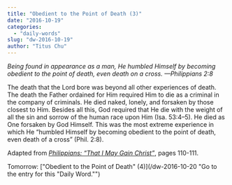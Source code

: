 ```yaml
---
title: "Obedient to the Point of Death (3)"
date: "2016-10-19"
categories: 
  - "daily-words"
slug: "dw-2016-10-19"
author: "Titus Chu"
---
```


_Being found in appearance as a man, He humbled Himself by becoming obedient to the point of death, even death on a cross._ _—Philippians 2:8_

The death that the Lord bore was beyond all other experiences of death. The death the Father ordained for Him required Him to die as a criminal in the company of criminals. He died naked, lonely, and forsaken by those closest to Him. Besides all this, God required that He die with the weight of all the sin and sorrow of the human race upon Him (Isa. 53:4–5). He died as One forsaken by God Himself. This was the most extreme experience in which He “humbled Himself by becoming obedient to the point of death, even death of a cross” (Phil. 2:8).

Adapted from _[Philippians: “That I May Gain Christ”](/book-philippians/ "Go to the listing for this book.")_, pages 110-111.

Tomorrow: ["Obedient to the Point of Death" (4)](/dw-2016-10-20 "Go to the entry for this "Daily Word."")
